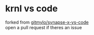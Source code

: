 # krnl vs code

forked from [gitmylo/synapse-x-vs-code](https://github.com/gitmylo/synapse-x-vs-code)  
open a pull request if theres an issue  
